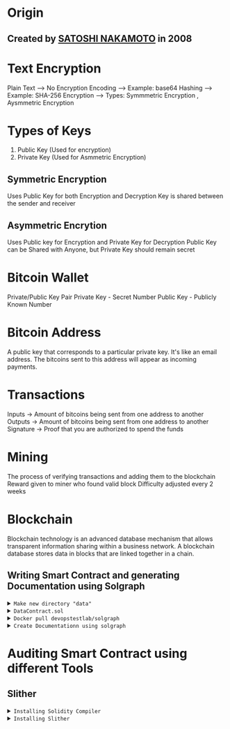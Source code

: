 # Origin

## Created by [SATOSHI NAKAMOTO]() in 2008

# Text Encryption
Plain Text  --> No Encryption
Encoding --> Example: base64
Hashing --> Example: SHA-256
Encryption --> Types: Symmmetric Encryption , Aysmmetric Encryption

# Types of Keys
1. Public Key (Used for encryption)
2. Private Key (Used for Asmmetric Encryption)

## Symmetric Encryption
Uses Public Key for both Encryption and Decryption
Key is shared between the sender and receiver

## Asymmetric Encrytion
Uses Public key for Encryption and Private Key for Decryption
Public Key can be Shared with Anyone, but Private Key should remain secret

# Bitcoin Wallet
Private/Public Key Pair
Private Key - Secret Number
Public Key - Publicly Known Number

# Bitcoin Address
A public key that corresponds to a particular private key. It's like an email address. The bitcoins sent to this address will appear as incoming payments.

# Transactions
Inputs -> Amount of bitcoins being sent from one address to another
Outputs -> Amount of bitcoins being sent from one address to another
Signature -> Proof that you are authorized to spend the funds

# Mining
The process of verifying transactions and adding them to the blockchain
Reward given to miner who found valid block
Difficulty adjusted every 2 weeks

# Blockchain
Blockchain technology is an advanced database mechanism that allows transparent information sharing within a business network. A blockchain database stores data in blocks that are linked together in a chain.

## <a name="contract">Writing Smart Contract and generating Documentation using Solgraph</a>

<details>
  <summary><code>Make new directory "data"</code></summary>
<br />
  
  ```bash
  mkdir data
  cd data
  ```
  
<br />
  
Create smart contract in this directory using IDE, text editor or vim.  
</details>

<details>
  <summary><code>DataContract.sol</code></summary>
<br />
Create Smart Contract like

<br />

```solidity
contract DataContract {
  uint balance;

  function DataContract() {
    Mint(1000000);
  }

  function Mint(uint amount) internal {
    balance = amount;
  }

  function Withdraw() {
    msg.sender.send(balance);
  }

  function GetBalance() constant retruns(uint) {
    return balance;
  }
}
```
</details>

<details>
  <summary><code>Docker pull devopstestlab/solgraph</code></summary>
<br />

Pull solgraph using command

```bash
docker pull devopstestlab/solgraph
```

<div align="center">
  <img src="https://github.com/HarshDubeyDU/Blockchain/blob/main/docker%20pull%20devopstestlab%20solgraph.png" />
</div>
</details>

<details>
<summary><code>Create Documentationn using solgraph</code></summary>

<br />
Enter this command to generate Documentation of your Smart Contract

```bash
docker run -it --rm -v $PWD:/data devopstestlab/solgraph
```

Documentation is created as
<div align="center">
  <img src="https://github.com/HarshDubeyDU/Blockchain/blob/main/DataContract.sol.png">
</div>
</details>


# <a name="auditing">Auditing Smart Contract using different Tools</a>

## <a name="slither">Slither</a>

<details>
  <summary><code>Installing Solidity Compiler</code></summary>
<br />
  
Installation Command

```bash
pip3 install solc-select
```

</details>

<details>
  <summary><code>Installing Slither</code></summary>
<br />
  
Installation Command

```bash
pip3 install slither-analyzer
```

</details>
